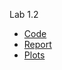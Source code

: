 Lab 1.2
  * [Code](https://github.com/NeProgramist/Embedded/tree/master/lab1-2/src/main/kotlin)
  * [Report](https://github.com/NeProgramist/Embedded/blob/master/lab1-2/)
  * [Plots](https://github.com/NeProgramist/Embedded/tree/master/lab1-2/src/main/resouces)
